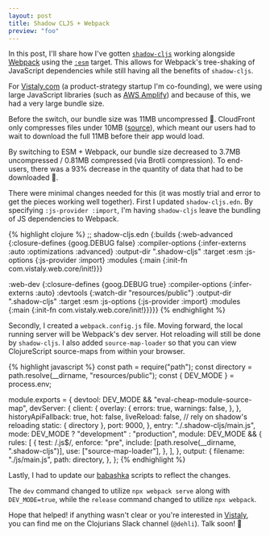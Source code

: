 ```yaml
---
layout: post
title: Shadow CLJS + Webpack
preview: "foo"
---
```


In this post, I'll share how I've gotten [`shadow-cljs`][shadow]
working alongside [Webpack][webpack] using the [`:esm`][shadow-esm]
target. This allows for Webpack's tree-shaking of JavaScript dependencies
while still having all the benefits of `shadow-cljs`.

For [Vistaly.com][vistaly] (a product-strategy startup I'm co-founding),
we were using large JavaScript libraries (such as [AWS Amplify][amplify])
and because of this, we had a very large bundle size.

Before the switch, our bundle size was 11MB uncompressed 🐢. CloudFront
only compresses files under 10MB ([source][cloudfront]), which meant
our users had to wait to download the full 11MB before their app would load.

By switching to ESM + Webpack, our bundle size decreased to 3.7MB uncompressed /
0.81MB compressed (via Brotli compression). To end-users, there was a
93% decrease in the quantity of data that had to be downloaded 🐇.

There were minimal changes needed for this (it was mostly trial and error to get
the pieces working well together). First I updated `shadow-cljs.edn`. By
specifying `:js-provider :import`, I'm having `shadow-cljs` leave the
bundling of JS dependencies to Webpack.

{% highlight clojure %}
;; shadow-cljs.edn
{:builds
 {:web-advanced
  {:closure-defines {goog.DEBUG false}
   :compiler-options {:infer-externs :auto
                      :optimizations :advanced}
   :output-dir ".shadow-cljs"
   :target :esm
   :js-options {:js-provider :import}
   :modules {:main {:init-fn com.vistaly.web.core/init!}}}

  :web-dev
  {:closure-defines {goog.DEBUG true}
   :compiler-options {:infer-externs :auto}
   :devtools {:watch-dir "resources/public"}
   :output-dir ".shadow-cljs"
   :target :esm
   :js-options {:js-provider :import}
   :modules {:main {:init-fn com.vistaly.web.core/init!}}}}}
{% endhighlight %}

Secondly, I created a `webpack.config.js` file. Moving forward,
the local running server will be Webpack's dev server. Hot reloading
will still be done by `shadow-cljs`. I also added `source-map-loader` so
that you can view ClojureScript source-maps from within your browser.

{% highlight javascript %}
const path = require("path");
const directory = path.resolve(__dirname, "resources/public");
const { DEV_MODE } = process.env;

module.exports = {
  devtool: DEV_MODE && "eval-cheap-module-source-map",
  devServer: {
    client: {
      overlay: {
        errors: true,
        warnings: false,
      },
    },
    historyApiFallback: true,
    hot: false,
    liveReload: false, // rely on shadow's reloading
    static: { directory },
    port: 9000,
  },
  entry: "./.shadow-cljs/main.js",
  mode: DEV_MODE ? "development" : "production",
  module: DEV_MODE && {
    rules: [
      {
        test: /\.js$/,
        enforce: "pre",
        include: [path.resolve(__dirname, ".shadow-cljs")],
        use: ["source-map-loader"],
      },
    ],
  },
  output: {
    filename: "./js/main.js",
    path: directory,
  },
};
{% endhighlight %}

Lastly, I had to update our [babashka][bb] scripts to reflect the changes.

The `dev` command changed to utilize `npx webpack serve` along with `DEV_MODE=true`,
while the `release` command changed to utilize `npx webpack`.

Hope that helped! if anything wasn't clear or you're interested in [Vistaly][vistaly],
you can find me on the Clojurians Slack channel (`@dehli`). Talk soon! 👋

[amplify]:    https://docs.amplify.aws/guides/q/platform/js/
[bb]:         https://github.com/babashka/babashka
[cloudfront]: https://docs.aws.amazon.com/AmazonCloudFront/latest/DeveloperGuide/ServingCompressedFiles.html
[shadow]:     https://github.com/thheller/shadow-cljs
[shadow-esm]: https://shadow-cljs.github.io/docs/UsersGuide.html#target-esm
[vistaly]:    https://www.vistaly.com
[webpack]:    https://webpack.js.org/
